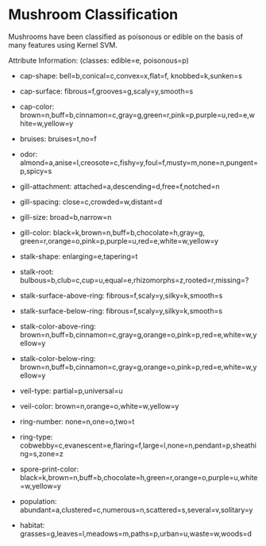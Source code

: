 # Mushroom Classification

Mushrooms have been classified as poisonous or edible on the basis of many features using Kernel SVM.

Attribute Information: (classes: edible=e, poisonous=p)

- cap-shape: bell=b,conical=c,convex=x,flat=f, knobbed=k,sunken=s

- cap-surface: fibrous=f,grooves=g,scaly=y,smooth=s 

- cap-color: brown=n,buff=b,cinnamon=c,gray=g,green=r,pink=p,purple=u,red=e,white=w,yellow=y

- bruises: bruises=t,no=f

- odor: almond=a,anise=l,creosote=c,fishy=y,foul=f,musty=m,none=n,pungent=p,spicy=s

- gill-attachment: attached=a,descending=d,free=f,notched=n

- gill-spacing: close=c,crowded=w,distant=d

- gill-size: broad=b,narrow=n

- gill-color: black=k,brown=n,buff=b,chocolate=h,gray=g, green=r,orange=o,pink=p,purple=u,red=e,white=w,yellow=y

- stalk-shape: enlarging=e,tapering=t

- stalk-root: bulbous=b,club=c,cup=u,equal=e,rhizomorphs=z,rooted=r,missing=?

- stalk-surface-above-ring: fibrous=f,scaly=y,silky=k,smooth=s

- stalk-surface-below-ring: fibrous=f,scaly=y,silky=k,smooth=s

- stalk-color-above-ring: brown=n,buff=b,cinnamon=c,gray=g,orange=o,pink=p,red=e,white=w,yellow=y

- stalk-color-below-ring: brown=n,buff=b,cinnamon=c,gray=g,orange=o,pink=p,red=e,white=w,yellow=y

- veil-type: partial=p,universal=u

- veil-color: brown=n,orange=o,white=w,yellow=y

- ring-number: none=n,one=o,two=t

- ring-type: cobwebby=c,evanescent=e,flaring=f,large=l,none=n,pendant=p,sheathing=s,zone=z

- spore-print-color: black=k,brown=n,buff=b,chocolate=h,green=r,orange=o,purple=u,white=w,yellow=y

- population: abundant=a,clustered=c,numerous=n,scattered=s,several=v,solitary=y

- habitat: grasses=g,leaves=l,meadows=m,paths=p,urban=u,waste=w,woods=d
